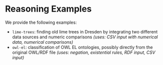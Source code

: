 # Reasoning Examples

We provide the following examples:
* `lime-trees`: finding old lime trees in Dresden by integrating two different data sources and numeric comparisons
   *(uses: CSV input with numerical data, numerical comparisons)*
* `owl-el`: classification of OWL EL ontologies, possibly directly from the original OWL/RDF file
  *(uses: negation, existential rules, RDF input, CSV input)*
